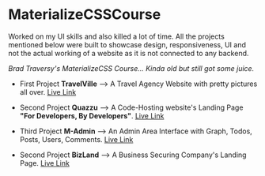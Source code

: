 # MaterializeCSSCourse
Worked on my UI skills and also killed a lot of time. All the projects mentioned below were built to showcase design, responsiveness, UI and not the actual working of a website as it is not connected to any backend.  

*Brad Traversy's MaterializeCSS Course... Kinda old but still got some juice.*

* First Project **TravelVille** --> A Travel Agency Website with pretty pictures all over. <a href="https://yashas.pythonanywhere.com/travelville" target="_blank">Live Link</a>

* Second Project **Quazzu** --> A Code-Hosting website's Landing Page **"For Developers, By Developers"**. <a href="https://yashas.pythonanywhere.com/quazzu" target="_blank">Live Link</a>

* Third Project **M-Admin** --> An Admin Area Interface with Graph, Todos, Posts, Users, Comments. <a href="https://yashas.pythonanywhere.com/madmin" target="_blank">Live Link</a>

* Second Project **BizLand** --> A Business Securing Company's Landing Page. <a href="https://yashas.pythonanywhere.com/bizland" target="_blank">Live Link</a>
